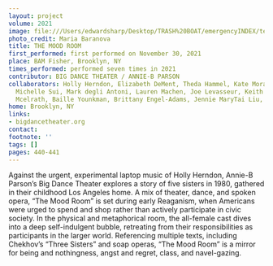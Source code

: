 ```yaml
---
layout: project
volume: 2021
image: file:///Users/edwardsharp/Desktop/TRASH%20BOAT/emergencyINDEX/ten_plus/guts/Links/1664474866291_Mood_Room_Baranova_7798.jpg
photo_credit: Maria Baranova
title: THE MOOD ROOM
first_performed: first performed on November 30, 2021
place: BAM Fisher, Brooklyn, NY
times_performed: performed seven times in 2021
contributor: BIG DANCE THEATER / ANNIE-B PARSON
collaborators: Holly Herndon, Elizabeth DeMent, Theda Hammel, Kate Moran, Myssi Robinson,
  Michelle Sui, Mark degli Antoni, Lauren Machen, Joe Levasseur, Keith Skretch, Samantha
  Mcelrath, Baille Younkman, Brittany Engel-Adams, Jennie MaryTai Liu, Tina Satter
home: Brooklyn, NY
links:
- bigdancetheater.org
contact:
footnote: ''
tags: []
pages: 440-441
---
```

Against the urgent, experimental laptop music of Holly Herndon, Annie-B Parson’s Big Dance Theater explores a story of five sisters in 1980, gathered in their childhood Los Angeles home. A mix of theater, dance, and spoken opera, “The Mood Room” is set during early Reaganism, when Americans were urged to spend and shop rather than actively participate in civic society. In the physical and metaphorical room, the all-female cast dives into a deep self-indulgent bubble, retreating from their responsibilities as participants in the larger world. Referencing multiple texts, including Chekhov’s “Three Sisters” and soap operas, “The Mood Room” is a mirror for being and nothingness, angst and regret, class, and navel-gazing.